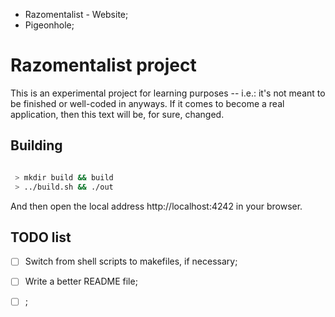 
- Razomentalist - Website;
- Pigeonhole;

# Razomentalist project

This is an experimental project for learning purposes -- i.e.: it's not meant to be finished or well-coded in anyways. If it comes to become a real application, then this text will be, for sure, changed.

## Building

```bash

 > mkdir build && build
 > ../build.sh && ./out

```

And then open the local address http://localhost:4242 in your browser.

## TODO list

 - [ ] Switch from shell scripts to makefiles, if necessary;
 - [ ] Write a better README file;
 - [ ] ;


